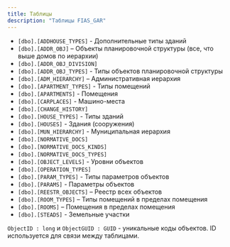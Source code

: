 ```yaml
---
title: Таблицы
description: "Таблицы FIAS_GAR"
---
```


* `[dbo].[ADDHOUSE_TYPES]` - Дополнительные типы зданий
* `[dbo].[ADDR_OBJ]` – Объекты планировочной структуры (все, что выше домов по иерархии)
* `[dbo].[ADDR_OBJ_DIVISION]`
* `[dbo].[ADDR_OBJ_TYPES]` - Типы объектов планировочной структуры
* `[dbo].[ADM_HIERARCHY]` – Административная иерархия
* `[dbo].[APARTMENT_TYPES]` - Типы помещений
* `[dbo].[APARTMENTS]` - Помещения
* `[dbo].[CARPLACES]` - Машино-места
* `[dbo].[CHANGE_HISTORY]`
* `[dbo].[HOUSE_TYPES]` - Типы зданий
* `[dbo].[HOUSES]` - Здания (сооружения)
* `[dbo].[MUN_HIERARCHY]` - Муниципальная иерархия
* `[dbo].[NORMATIVE_DOCS]`
* `[dbo].[NORMATIVE_DOCS_KINDS]`
* `[dbo].[NORMATIVE_DOCS_TYPES]`
* `[dbo].[OBJECT_LEVELS]` - Уровни объектов
* `[dbo].[OPERATION_TYPES]`
* `[dbo].[PARAM_TYPES]` - Типы параметров объектов
* `[dbo].[PARAMS]` - Параметры объектов
* `[dbo].[REESTR_OBJECTS]` – Реестр всех объектов
* `[dbo].[ROOM_TYPES]` – Типы помещений в пределах помещения
* `[dbo].[ROOMS]` – Помещения в пределах помещения
* `[dbo].[STEADS]` - Земельные участки

`ObjectID : long` и `ObjectGUID : GUID` - уникальные коды объектов. ID используется для связи между таблицами.